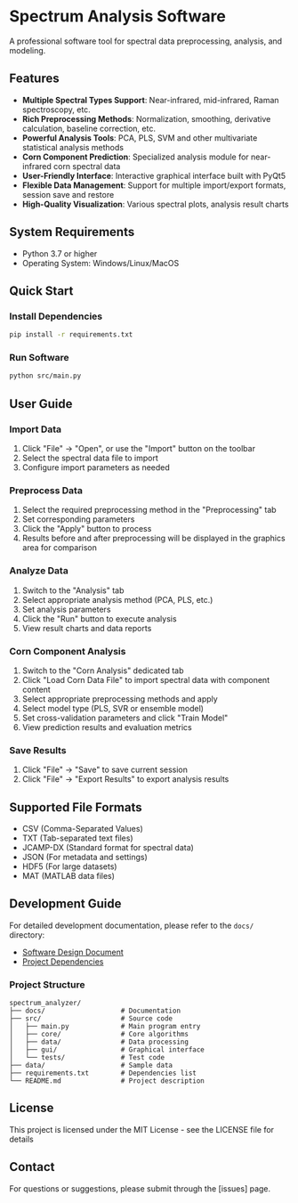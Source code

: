 # Spectrum Analysis Software

A professional software tool for spectral data preprocessing, analysis, and modeling.

## Features

- **Multiple Spectral Types Support**: Near-infrared, mid-infrared, Raman spectroscopy, etc.
- **Rich Preprocessing Methods**: Normalization, smoothing, derivative calculation, baseline correction, etc.
- **Powerful Analysis Tools**: PCA, PLS, SVM and other multivariate statistical analysis methods
- **Corn Component Prediction**: Specialized analysis module for near-infrared corn spectral data
- **User-Friendly Interface**: Interactive graphical interface built with PyQt5
- **Flexible Data Management**: Support for multiple import/export formats, session save and restore
- **High-Quality Visualization**: Various spectral plots, analysis result charts

## System Requirements

- Python 3.7 or higher
- Operating System: Windows/Linux/MacOS

## Quick Start

### Install Dependencies

```bash
pip install -r requirements.txt
```

### Run Software

```bash
python src/main.py
```

## User Guide

### Import Data

1. Click "File" -> "Open", or use the "Import" button on the toolbar
2. Select the spectral data file to import
3. Configure import parameters as needed

### Preprocess Data

1. Select the required preprocessing method in the "Preprocessing" tab
2. Set corresponding parameters
3. Click the "Apply" button to process
4. Results before and after preprocessing will be displayed in the graphics area for comparison

### Analyze Data

1. Switch to the "Analysis" tab
2. Select appropriate analysis method (PCA, PLS, etc.)
3. Set analysis parameters
4. Click the "Run" button to execute analysis
5. View result charts and data reports

### Corn Component Analysis

1. Switch to the "Corn Analysis" dedicated tab
2. Click "Load Corn Data File" to import spectral data with component content
3. Select appropriate preprocessing methods and apply
4. Select model type (PLS, SVR or ensemble model)
5. Set cross-validation parameters and click "Train Model"
6. View prediction results and evaluation metrics

### Save Results

1. Click "File" -> "Save" to save current session
2. Click "File" -> "Export Results" to export analysis results

## Supported File Formats

- CSV (Comma-Separated Values)
- TXT (Tab-separated text files)
- JCAMP-DX (Standard format for spectral data)
- JSON (For metadata and settings)
- HDF5 (For large datasets)
- MAT (MATLAB data files)

## Development Guide

For detailed development documentation, please refer to the `docs/` directory:

- [Software Design Document](docs/design.md)
- [Project Dependencies](docs/requirements.md)

### Project Structure

```
spectrum_analyzer/
├── docs/                   # Documentation
├── src/                    # Source code
│   ├── main.py             # Main program entry
│   ├── core/               # Core algorithms
│   ├── data/               # Data processing
│   ├── gui/                # Graphical interface
│   └── tests/              # Test code
├── data/                   # Sample data
├── requirements.txt        # Dependencies list
└── README.md               # Project description
```

## License

This project is licensed under the MIT License - see the LICENSE file for details

## Contact

For questions or suggestions, please submit through the [issues] page. 
